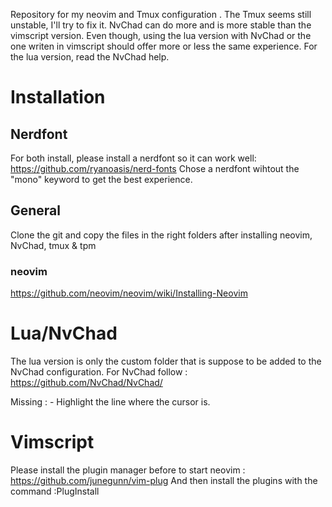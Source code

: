 Repository for my neovim and Tmux configuration .
The Tmux seems still unstable, I'll try to fix it.
NvChad can do more and is more stable than the vimscript version. Even though,
using the lua version with NvChad or the one writen in vimscript should offer
more or less the same experience. For the lua version, read the NvChad help.

# Installation
## Nerdfont
For both install, please install a nerdfont so it can work well:
https://github.com/ryanoasis/nerd-fonts
Chose a nerdfont wihtout the "mono" keyword to get the best experience.

## General
Clone the git and copy the files in the right folders after installing neovim,
NvChad, tmux & tpm
### neovim
https://github.com/neovim/neovim/wiki/Installing-Neovim

# Lua/NvChad
The lua version is only the custom folder that is suppose to be added to the
NvChad configuration.
For NvChad follow : https://github.com/NvChad/NvChad/

Missing :
        - Highlight the line where the cursor is.
        <!-- - Make sur it works on windows -->

# Vimscript
Please install the plugin manager before to start neovim :
https://github.com/junegunn/vim-plug
And then install the plugins with the command :PlugInstall
